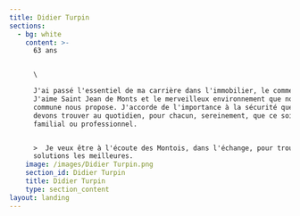 ```yaml
---
title: Didier Turpin
sections:
  - bg: white
    content: >-
      63 ans


      \

      J'ai passé l'essentiel de ma carrière dans l'immobilier, le commerce.
      J'aime Saint Jean de Monts et le merveilleux environnement que notre
      commune nous propose. J'accorde de l'importance à la sécurité que nous
      devons trouver au quotidien, pour chacun, sereinement, que ce soit à titre
      familial ou professionnel.


      >  Je veux être à l'écoute des Montois, dans l'échange, pour trouver les
      solutions les meilleures.
    image: /images/Didier Turpin.png
    section_id: Didier Turpin
    title: Didier Turpin
    type: section_content
layout: landing
---
```


